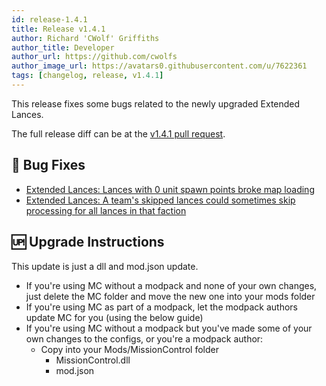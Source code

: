 ```yaml
---
id: release-1.4.1
title: Release v1.4.1
author: Richard 'CWolf' Griffiths
author_title: Developer
author_url: https://github.com/cwolfs
author_image_url: https://avatars0.githubusercontent.com/u/7622361
tags: [changelog, release, v1.4.1]
---
```


This release fixes some bugs related to the newly upgraded Extended Lances.

The full release diff can be at the [v1.4.1 pull request](https://github.com/CWolfs/MissionControl/pull/501).

## 🐛 Bug Fixes

- [Extended Lances: Lances with 0 unit spawn points broke map loading](https://github.com/CWolfs/MissionControl/issues/497)
- [Extended Lances: A team's skipped lances could sometimes skip processing for all lances in that faction](https://github.com/CWolfs/MissionControl/issues/498)

## 🆙 Upgrade Instructions

This update is just a dll and mod.json update.

- If you're using MC without a modpack and none of your own changes, just delete the MC folder and move the new one into your mods folder
- If you're using MC as part of a modpack, let the modpack authors update MC for you (using the below guide)
- If you're using MC without a modpack but you've made some of your own changes to the configs, or you're a modpack author:
  - Copy into your Mods/MissionControl folder
    - MissionControl.dll
    - mod.json
